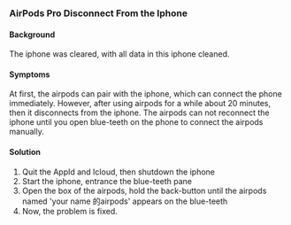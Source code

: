 ### AirPods Pro Disconnect From the Iphone

#### Background

The iphone was cleared, with all data in this iphone cleaned.

#### Symptoms

At first, the airpods can pair with the iphone, which can connect the phone immediately.
However, after using airpods for a while about 20 minutes, then it disconnects from the iphone.
The airpods can not reconnect the iphone until you open blue-teeth on the phone to connect the airpods manually.

#### Solution

1. Quit the AppId and Icloud, then shutdown the iphone
2. Start the iphone, entrance the blue-teeth pane
3. Open the box of the airpods, hold the back-button until the airpods named 'your name 的airpods' appears on the blue-teeth
4. Now, the problem is fixed.